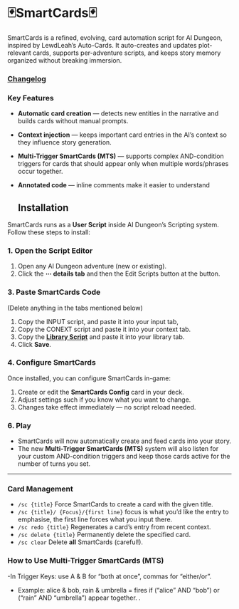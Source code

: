 # 🃏SmartCards🃏
SmartCards is a refined, evolving, card automation script for AI Dungeon, inspired by LewdLeah’s Auto-Cards. It auto-creates and updates plot-relevant cards, supports per-adventure scripts, and keeps story memory organized without breaking immersion.
### [Changelog](https://github.com/Kaisersaphan/SmartCards/blob/main/CHANGELOG)

### Key Features
- **Automatic card creation** — detects new entities in the narrative and builds cards without manual prompts.
- **Context injection** — keeps important card entries in the AI’s context so they influence story generation.
- **Multi-Trigger SmartCards (MTS)** — supports complex AND-condition triggers for cards that should appear only when multiple words/phrases occur together.
- **Annotated code** — inline comments make it easier to understand

  ## Installation

SmartCards runs as a **User Script** inside AI Dungeon’s Scripting system.  
Follow these steps to install:

### 1. Open the Script Editor
1. Open any AI Dungeon adventure (new or existing).
2. Click the **⋯ details tab** and then the Edit Scripts button at the button.

### 3. Paste SmartCards Code 
(Delete anything in the tabs mentioned below)
1. Copy the INPUT script, and paste it into your input tab,
2. Copy the CONEXT script and paste it into your context tab.
3. Copy the [**Library Script**](https://github.com/Kaisersaphan/SmartCards/blob/main/SourceCode/Library.js) and paste it into your library tab.
4. Click **Save**.


### 4. Configure SmartCards
Once installed, you can configure SmartCards in-game:
1. Create or edit the **SmartCards Config** card in your deck.
2. Adjust settings such if you know what you want to change.
3. Changes take effect immediately — no script reload needed.

### 6. Play
- SmartCards will now automatically create and feed cards into your story.
- The new **Multi-Trigger SmartCards (MTS)** system will also listen for your custom AND-condition triggers and keep those cards active for the number of turns you set.

---

### Card Management
- `/sc {title}` Force SmartCards to create a card with the given title.
- `/sc {title}/ {Focus}/{first line}` focus is what you’d like the entry to emphasise, the first line forces what you input there.
- `/sc redo {title}` Regenerates a card’s entry from recent context.
- `/sc delete {title}` Permanently delete the specified card.
- `/sc clear`  Delete **all** SmartCards (careful!).
### How to Use Multi-Trigger SmartCards (MTS)
-In Trigger Keys: use A & B for “both at once”, commas for “either/or”.
- Example: alice & bob, rain & umbrella = fires if (“alice” AND “bob”) or (“rain” AND “umbrella”) appear together.
.
